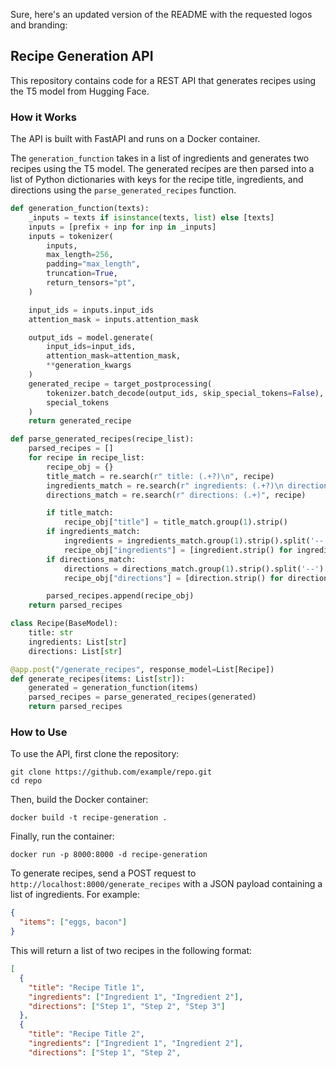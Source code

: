 Sure, here's an updated version of the README with the requested logos and branding:

## Recipe Generation API

This repository contains code for a REST API that generates recipes using the T5 model from Hugging Face. 

### How it Works

The API is built with FastAPI and runs on a Docker container. 

The `generation_function` takes in a list of ingredients and generates two recipes using the T5 model. The generated recipes are then parsed into a list of Python dictionaries with keys for the recipe title, ingredients, and directions using the `parse_generated_recipes` function.

```python
def generation_function(texts):
    _inputs = texts if isinstance(texts, list) else [texts]
    inputs = [prefix + inp for inp in _inputs]
    inputs = tokenizer(
        inputs, 
        max_length=256, 
        padding="max_length", 
        truncation=True, 
        return_tensors="pt",
    )

    input_ids = inputs.input_ids
    attention_mask = inputs.attention_mask

    output_ids = model.generate(
        input_ids=input_ids, 
        attention_mask=attention_mask,
        **generation_kwargs
    )
    generated_recipe = target_postprocessing(
        tokenizer.batch_decode(output_ids, skip_special_tokens=False),
        special_tokens
    )
    return generated_recipe
```

```python
def parse_generated_recipes(recipe_list):
    parsed_recipes = []
    for recipe in recipe_list:
        recipe_obj = {}
        title_match = re.search(r" title: (.+?)\n", recipe)
        ingredients_match = re.search(r" ingredients: (.+?)\n directions:", recipe)
        directions_match = re.search(r" directions: (.+)", recipe)

        if title_match:
            recipe_obj["title"] = title_match.group(1).strip()
        if ingredients_match:
            ingredients = ingredients_match.group(1).strip().split('--')
            recipe_obj["ingredients"] = [ingredient.strip() for ingredient in ingredients]
        if directions_match:
            directions = directions_match.group(1).strip().split('--')
            recipe_obj["directions"] = [direction.strip() for direction in directions]

        parsed_recipes.append(recipe_obj)
    return parsed_recipes
```

```python
class Recipe(BaseModel):
    title: str
    ingredients: List[str]
    directions: List[str]

@app.post("/generate_recipes", response_model=List[Recipe])
def generate_recipes(items: List[str]):
    generated = generation_function(items)
    parsed_recipes = parse_generated_recipes(generated)
    return parsed_recipes
```

### How to Use

To use the API, first clone the repository:

```
git clone https://github.com/example/repo.git
cd repo
```

Then, build the Docker container:

```
docker build -t recipe-generation .
```

Finally, run the container:

```
docker run -p 8000:8000 -d recipe-generation
```

To generate recipes, send a POST request to `http://localhost:8000/generate_recipes` with a JSON payload containing a list of ingredients. For example:

```json
{
  "items": ["eggs, bacon"]
}
```

This will return a list of two recipes in the following format:

```json
[
  {
    "title": "Recipe Title 1",
    "ingredients": ["Ingredient 1", "Ingredient 2"],
    "directions": ["Step 1", "Step 2", "Step 3"]
  },
  {
    "title": "Recipe Title 2",
    "ingredients": ["Ingredient 1", "Ingredient 2"],
    "directions": ["Step 1", "Step 2",
